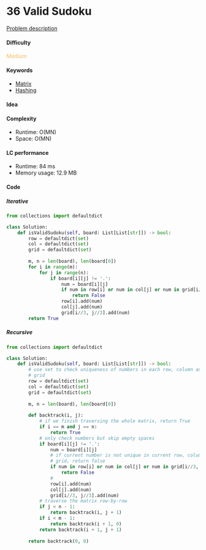 36 Valid Sudoku
=======================
[Problem description](https://leetcode.com/problems/valid-sudoku/)

#### Difficulty
<span style="color:#FABC60">Medium</span>

#### Keywords
- [Matrix](../categories/matrix.md)
- [Hashing](../categories/hashing.md)
  
#### Idea


#### Complexity
- Runtime: O(MN)
- Space: O(MN)
  
#### LC performance
- Runtime: 84 ms
- Memory usage: 12.9 MB

#### Code
##### Iterative
```python
from collections import defaultdict

class Solution:
    def isValidSudoku(self, board: List[List[str]]) -> bool:
        row = defaultdict(set)
        col = defaultdict(set)
        grid = defaultdict(set)
        
        m, n = len(board), len(board[0])
        for i in range(m):
            for j in range(n):
                if board[i][j] != '.':
                    num = board[i][j]
                    if num in row[i] or num in col[j] or num in grid[i//3, j//3]:
                        return False
                    row[i].add(num)
                    col[j].add(num)
                    grid[i//3, j//3].add(num)
        return True
```

##### Recursive
```python
from collections import defaultdict

class Solution:
    def isValidSudoku(self, board: List[List[str]]) -> bool:
        # use set to check uniqueness of numbers in each row, column and 3x3 
        # grid
        row = defaultdict(set)
        col = defaultdict(set)
        grid = defaultdict(set)
        
        m, n = len(board), len(board[0])
        
        def backtrack(i, j):
            # if we finish traversing the whole matrix, return True
            if i == m and j == n:
                return True
            # only check numbers but skip empty spaces
            if board[i][j] != '.':
                num = board[i][j]
                # if current number is not unique in current row, columns or 
                # grid, return false
                if num in row[i] or num in col[j] or num in grid[i//3, j//3]:
                    return False
                # 
                row[i].add(num)
                col[j].add(num)
                grid[i//3, j//3].add(num)
            # traverse the matrix row-by-row
            if j < n - 1:
                return backtrack(i, j + 1)
            if i < m - 1:
                return backtrack(i + 1, 0)
            return backtrack(i + 1, j + 1)
        
        return backtrack(0, 0)
```